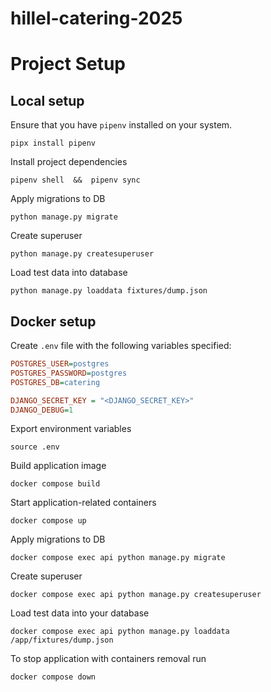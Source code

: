 # hillel-catering-2025

# Project Setup

## Local  setup
Ensure that you have `pipenv` installed on your system.  
```shell
pipx install pipenv
```
Install project dependencies
```shell
pipenv shell  &&  pipenv sync
```
Apply migrations to DB
```shell
python manage.py migrate
```
Create superuser
```shell
python manage.py createsuperuser
```
Load test data into database
```shell
python manage.py loaddata fixtures/dump.json
```

## Docker setup

Create `.env` file with the following variables specified:
```ini
POSTGRES_USER=postgres
POSTGRES_PASSWORD=postgres
POSTGRES_DB=catering

DJANGO_SECRET_KEY = "<DJANGO_SECRET_KEY>"
DJANGO_DEBUG=1
```
Export environment variables
```shell
source .env
```
Build application image
```shell
docker compose build
```
Start application-related  containers
```shell
docker compose up
```
Apply migrations to DB
```shell
docker compose exec api python manage.py migrate
```
Create superuser
```shell
docker compose exec api python manage.py createsuperuser
```
Load test data into your database
```shell
docker compose exec api python manage.py loaddata /app/fixtures/dump.json
```
To stop application with containers removal run
```shell
docker compose down
```
